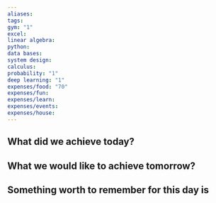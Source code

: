 ```yaml
---
aliases: 
tags: 
gym: "1"
excel: 
linear algebra: 
python: 
data bases: 
system design: 
calculus: 
probability: "1"
deep learning: "1"
expenses/food: "70"
expenses/fun: 
expenses/learn: 
expenses/events: 
expenses/house:
---
```


## What did we achieve today?



## What we would like to achieve tomorrow?



## Something worth to remember for this day is
